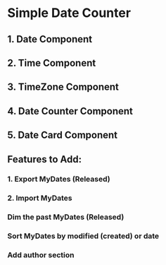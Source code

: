 # Simple Date Counter

## 1. Date Component

## 2. Time Component

## 3. TimeZone Component

## 4. Date Counter Component

## 5. Date Card Component

## Features to Add:

### 1. Export MyDates (Released)

### 2. Import MyDates

### Dim the past MyDates (Released)

### Sort MyDates by modified (created) or date

### Add author section

